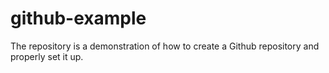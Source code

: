# github-example
The repository is a demonstration of how to create a Github repository and properly set it up.
